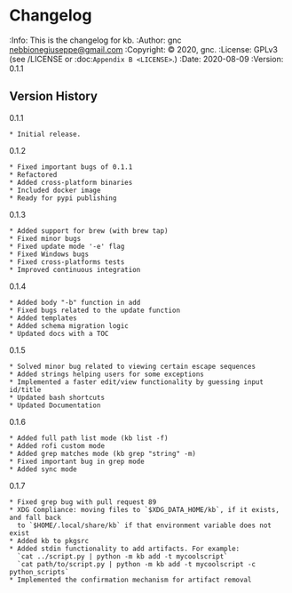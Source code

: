 # Changelog
:Info: This is the changelog for kb.
:Author: gnc <nebbionegiuseppe@gmail.com>
:Copyright: © 2020, gnc.
:License: GPLv3 (see /LICENSE or :doc:`Appendix B <LICENSE>`.)
:Date: 2020-08-09
:Version: 0.1.1

## Version History

0.1.1 

    * Initial release.

0.1.2

    * Fixed important bugs of 0.1.1
    * Refactored
    * Added cross-platform binaries
    * Included docker image
    * Ready for pypi publishing

0.1.3

    * Added support for brew (with brew tap)
    * Fixed minor bugs
    * Fixed update mode '-e' flag
    * Fixed Windows bugs
    * Fixed cross-platforms tests
    * Improved continuous integration

0.1.4

    * Added body "-b" function in add
    * Fixed bugs related to the update function
    * Added templates
    * Added schema migration logic
    * Updated docs with a TOC

0.1.5

    * Solved minor bug related to viewing certain escape sequences
    * Added strings helping users for some exceptions
    * Implemented a faster edit/view functionality by guessing input id/title
    * Updated bash shortcuts
    * Updated Documentation

0.1.6

    * Added full path list mode (kb list -f)
    * Added rofi custom mode
    * Added grep matches mode (kb grep "string" -m)
    * Fixed important bug in grep mode
    * Added sync mode

0.1.7

    * Fixed grep bug with pull request 89
    * XDG Compliance: moving files to `$XDG_DATA_HOME/kb`, if it exists, and fall back 
      to `$HOME/.local/share/kb` if that environment variable does not exist
    * Added kb to pkgsrc
    * Added stdin functionality to add artifacts. For example:
      `cat ../script.py | python -m kb add -t mycoolscript`
      `cat path/to/script.py | python -m kb add -t mycoolscript -c python_scripts`
    * Implemented the confirmation mechanism for artifact removal
